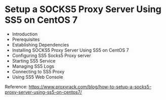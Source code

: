 Setup a SOCKS5 Proxy Server Using SS5 on CentOS 7
=================================================

- Introduction
- Prerequisites
- Establishing Dependencies
- Installing SOCKS5 Proxy Server Using SS5 on CentOS 7
- Configuring SS5 Socks5 Proxy server
- Starting SS5 Service
- Managing SS5 Logs
- Connecting to SS5 Proxy
- Using SS5 Web Console


Reference: https://www.proxyrack.com/blog/how-to-setup-a-socks5-proxy-server-using-ss5-on-centos7/
